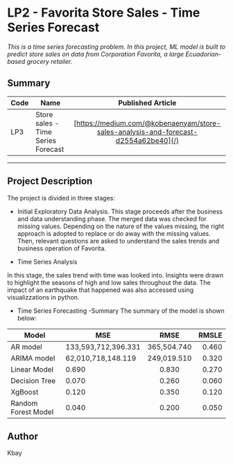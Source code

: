 # LP2 - Favorita Store Sales - Time Series Forecast
*This is a time series forecasting problem. In this project,  ML model is built to predict store sales on data from Corporation Favorita, a large Ecuadorian-based grocery retailer.*

## Summary
| Code      | Name        | Published Article |  
|-----------|-------------|:-------------:|
| LP3       | Store sales - Time Series Forecast    |  [https://medium.com/@kobenaenyam/store-sales-analysis-and-forecast-d2554a62be40](/) | 
--------------------------------------------------

## Project Description
The project is divided in three stages: 
*	Initial Exploratory Data Analysis.
This stage proceeds after the business and data understanding phase. The merged data was checked for missing values. Depending on the nature of the values missing, the right approach is adopted to replace or do away with the missing values. Then, relevant questions are asked to understand the sales trends and business operation of Favorita.


* Time Series Analysis

In this stage, the sales trend with time was looked into. Insights were drawn to highlight the seasons of high  and low sales throughout the data. The impact of an earthquake that happened was also accessed using visualizzations in python. 

*	Time Series Forecasting -Summary 
The summary of the model is shown below:

| Model      | MSE       | RMSE|  RMSLE|
|-----------|-------------|:-------------:|------:|
| AR model      |  133,593,712,396.331| 365,504.740  |0.460|
|ARIMA model |   62,010,718,148.119    | 249,019.510        |   0.320   |     
|Linear Model|  0.690 |  0.830 |  0.270  |     
|Decision Tree|  0.070 |  0.260 | 0.060  |   
|XgBoost| 0.120 |0.350 | 0.120|  
|Random Forest Model|0.040 |0.200 | 0.050| 

  

## Author
Kbay
